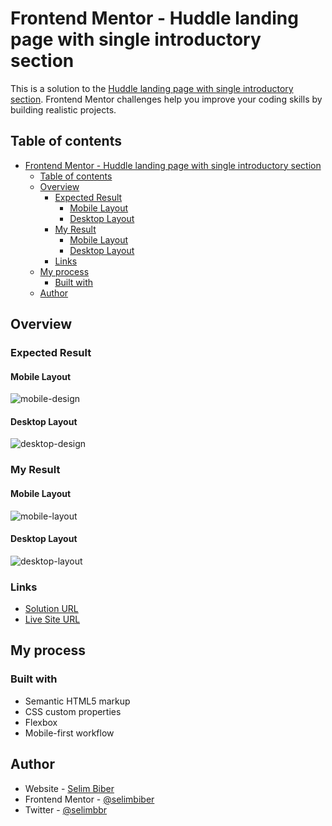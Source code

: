 # Frontend Mentor - Huddle landing page with single introductory section

This is a solution to the [Huddle landing page with single introductory section](https://www.frontendmentor.io/challenges/huddle-landing-page-with-a-single-introductory-section-B_2Wvxgi0). Frontend Mentor challenges help you improve your coding skills by building realistic projects.

## Table of contents

- [Frontend Mentor - Huddle landing page with single introductory section](#frontend-mentor---huddle-landing-page-with-single-introductory-section)
  - [Table of contents](#table-of-contents)
  - [Overview](#overview)
    - [Expected Result](#expected-result)
      - [Mobile Layout](#mobile-layout)
      - [Desktop Layout](#desktop-layout)
    - [My Result](#my-result)
      - [Mobile Layout](#mobile-layout-1)
      - [Desktop Layout](#desktop-layout-1)
    - [Links](#links)
  - [My process](#my-process)
    - [Built with](#built-with)
  - [Author](#author)

## Overview

### Expected Result

#### Mobile Layout

![mobile-design](https://github-production-user-asset-6210df.s3.amazonaws.com/117529414/254442928-5667903e-e1df-4dcd-b2b2-7d9fe09b1051.jpg?X-Amz-Algorithm=AWS4-HMAC-SHA256&X-Amz-Credential=AKIAVCODYLSA53PQK4ZA%2F20241018%2Fus-east-1%2Fs3%2Faws4_request&X-Amz-Date=20241018T203553Z&X-Amz-Expires=300&X-Amz-Signature=de70510de88a9104c26781ad2b9794f71ef6827e93ad54e693419be32feacd53&X-Amz-SignedHeaders=host)

#### Desktop Layout

![desktop-design](https://github-production-user-asset-6210df.s3.amazonaws.com/117529414/254442939-0ebe5cf9-0dfe-4129-8746-052fb1116aca.jpg?X-Amz-Algorithm=AWS4-HMAC-SHA256&X-Amz-Credential=AKIAVCODYLSA53PQK4ZA%2F20241018%2Fus-east-1%2Fs3%2Faws4_request&X-Amz-Date=20241018T203545Z&X-Amz-Expires=300&X-Amz-Signature=37b45a7558f6884c3fc2ec33c2c2c70cf83386d06d18de74e80a2133b8858f10&X-Amz-SignedHeaders=host)

### My Result

#### Mobile Layout

![mobile-layout](https://github-production-user-asset-6210df.s3.amazonaws.com/117529414/254443066-aa4e7dbd-5c23-4613-a8c4-641c950aad0b.jpeg?X-Amz-Algorithm=AWS4-HMAC-SHA256&X-Amz-Credential=AKIAVCODYLSA53PQK4ZA%2F20241018%2Fus-east-1%2Fs3%2Faws4_request&X-Amz-Date=20241018T203538Z&X-Amz-Expires=300&X-Amz-Signature=1681b8cacb5bdb2fb9220562213fe4a87423bc07e75b5f48e0dd744193cfede9&X-Amz-SignedHeaders=host)

#### Desktop Layout

![desktop-layout](https://github-production-user-asset-6210df.s3.amazonaws.com/117529414/254443073-a649a8ac-ba31-44f9-afe5-54214d4da722.jpeg?X-Amz-Algorithm=AWS4-HMAC-SHA256&X-Amz-Credential=AKIAVCODYLSA53PQK4ZA%2F20241018%2Fus-east-1%2Fs3%2Faws4_request&X-Amz-Date=20241018T203527Z&X-Amz-Expires=300&X-Amz-Signature=2ebbef1ecc4e157aabe63430283137ff333c133eb344d5a71e9089a8403484d5&X-Amz-SignedHeaders=host)

### Links

- [Solution URL](https://www.frontendmentor.io/solutions/responsive-huddle-landing-page-aub1789nSE)
- [Live Site URL](https://selimbiber.github.io/Vanilla-CSS-Challenges/Day25-huddle-landing-page/)

## My process

### Built with

- Semantic HTML5 markup
- CSS custom properties
- Flexbox
- Mobile-first workflow

## Author

- Website - [Selim Biber](https://www.selimbiber.dev)
- Frontend Mentor - [@selimbiber](https://www.frontendmentor.io/profile/selimbiber)
- Twitter - [@selimbbr](https://www.twitter.com/selimbbr)
